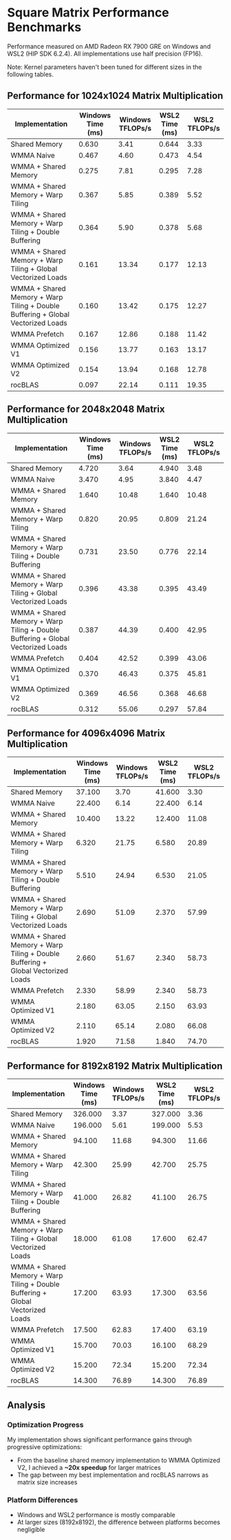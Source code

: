 # Square Matrix Performance Benchmarks

Performance measured on AMD Radeon RX 7900 GRE on Windows and WSL2 (HIP SDK 6.2.4). All implementations use half precision (FP16).

Note: Kernel parameters haven't been tuned for different sizes in the following tables.

## Performance for 1024x1024 Matrix Multiplication
| Implementation | Windows Time (ms) | Windows TFLOPs/s | WSL2 Time (ms) | WSL2 TFLOPs/s |
|----------------|-------------------|-------------------|----------------|---------------|
| Shared Memory | 0.630 | 3.41 | 0.644 | 3.33 |
| WMMA Naive | 0.467 | 4.60 | 0.473 | 4.54 |
| WMMA + Shared Memory | 0.275 | 7.81 | 0.295 | 7.28 |
| WMMA + Shared Memory + Warp Tiling | 0.367 | 5.85 | 0.389 | 5.52 |
| WMMA + Shared Memory + Warp Tiling + Double Buffering | 0.364 | 5.90 | 0.378 | 5.68 |
| WMMA + Shared Memory + Warp Tiling + Global Vectorized Loads | 0.161 | 13.34 | 0.177 | 12.13 |
| WMMA + Shared Memory + Warp Tiling + Double Buffering + Global Vectorized Loads | 0.160 | 13.42 | 0.175 | 12.27 |
| WMMA Prefetch | 0.167 | 12.86 | 0.188 | 11.42 |
| WMMA Optimized V1 | 0.156 | 13.77 | 0.163 | 13.17 |
| WMMA Optimized V2 | 0.154 | 13.94 | 0.168 | 12.78 |
| rocBLAS | 0.097 | 22.14 | 0.111 | 19.35 |

## Performance for 2048x2048 Matrix Multiplication
| Implementation | Windows Time (ms) | Windows TFLOPs/s | WSL2 Time (ms) | WSL2 TFLOPs/s |
|----------------|-------------------|-------------------|----------------|---------------|
| Shared Memory | 4.720 | 3.64 | 4.940 | 3.48 |
| WMMA Naive | 3.470 | 4.95 | 3.840 | 4.47 |
| WMMA + Shared Memory | 1.640 | 10.48 | 1.640 | 10.48 |
| WMMA + Shared Memory + Warp Tiling | 0.820 | 20.95 | 0.809 | 21.24 |
| WMMA + Shared Memory + Warp Tiling + Double Buffering | 0.731 | 23.50 | 0.776 | 22.14 |
| WMMA + Shared Memory + Warp Tiling + Global Vectorized Loads | 0.396 | 43.38 | 0.395 | 43.49 |
| WMMA + Shared Memory + Warp Tiling + Double Buffering + Global Vectorized Loads | 0.387 | 44.39 | 0.400 | 42.95 |
| WMMA Prefetch | 0.404 | 42.52 | 0.399 | 43.06 |
| WMMA Optimized V1 | 0.370 | 46.43 | 0.375 | 45.81 |
| WMMA Optimized V2 | 0.369 | 46.56 | 0.368 | 46.68 |
| rocBLAS | 0.312 | 55.06 | 0.297 | 57.84 |

## Performance for 4096x4096 Matrix Multiplication
| Implementation | Windows Time (ms) | Windows TFLOPs/s | WSL2 Time (ms) | WSL2 TFLOPs/s |
|----------------|-------------------|-------------------|----------------|---------------|
| Shared Memory | 37.100 | 3.70 | 41.600 | 3.30 |
| WMMA Naive | 22.400 | 6.14 | 22.400 | 6.14 |
| WMMA + Shared Memory | 10.400 | 13.22 | 12.400 | 11.08 |
| WMMA + Shared Memory + Warp Tiling | 6.320 | 21.75 | 6.580 | 20.89 |
| WMMA + Shared Memory + Warp Tiling + Double Buffering | 5.510 | 24.94 | 6.530 | 21.05 |
| WMMA + Shared Memory + Warp Tiling + Global Vectorized Loads | 2.690 | 51.09 | 2.370 | 57.99 |
| WMMA + Shared Memory + Warp Tiling + Double Buffering + Global Vectorized Loads | 2.660 | 51.67 | 2.340 | 58.73 |
| WMMA Prefetch | 2.330 | 58.99 | 2.340 | 58.73 |
| WMMA Optimized V1 | 2.180 | 63.05 | 2.150 | 63.93 |
| WMMA Optimized V2 | 2.110 | 65.14 | 2.080 | 66.08 |
| rocBLAS | 1.920 | 71.58 | 1.840 | 74.70 |

## Performance for 8192x8192 Matrix Multiplication
| Implementation | Windows Time (ms) | Windows TFLOPs/s | WSL2 Time (ms) | WSL2 TFLOPs/s |
|----------------|-------------------|-------------------|----------------|---------------|
| Shared Memory | 326.000 | 3.37 | 327.000 | 3.36 |
| WMMA Naive | 196.000 | 5.61 | 199.000 | 5.53 |
| WMMA + Shared Memory | 94.100 | 11.68 | 94.300 | 11.66 |
| WMMA + Shared Memory + Warp Tiling | 42.300 | 25.99 | 42.700 | 25.75 |
| WMMA + Shared Memory + Warp Tiling + Double Buffering | 41.000 | 26.82 | 41.100 | 26.75 |
| WMMA + Shared Memory + Warp Tiling + Global Vectorized Loads | 18.000 | 61.08 | 17.600 | 62.47 |
| WMMA + Shared Memory + Warp Tiling + Double Buffering + Global Vectorized Loads | 17.200 | 63.93 | 17.300 | 63.56 |
| WMMA Prefetch | 17.500 | 62.83 | 17.400 | 63.19 |
| WMMA Optimized V1 | 15.700 | 70.03 | 16.100 | 68.29 |
| WMMA Optimized V2 | 15.200 | 72.34 | 15.200 | 72.34 |
| rocBLAS | 14.300 | 76.89 | 14.300 | 76.89 |

## Analysis

### Optimization Progress
My implementation shows significant performance gains through progressive optimizations:
- From the baseline shared memory implementation to WMMA Optimized V2, I achieved a **~20x speedup** for larger matrices
- The gap between my best implementation and rocBLAS narrows as matrix size increases

### Platform Differences
- Windows and WSL2 performance is mostly comparable
- At larger sizes (8192x8192), the difference between platforms becomes negligible
